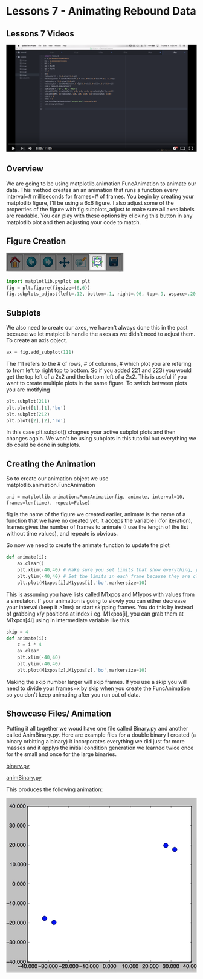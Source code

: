 # Lessons 7 - Animating Rebound Data

## Lessons 7 Videos
[![Alt text](/L6.png)](https://www.youtube.com/watch?v=iiFHiK4mug0)

## Overview
We are going to be using matplotlib.animation.FuncAnimation to animate our data. This method creates an an animation that runs a function every interval=# milliseconds for frames=# of frames. You begin by creating your matplotlib figure, I'll be using a 6x6 figure. I also adjust some of the properties of the figure with fig.subplots_adjust to make sure all axes labels are readable. You can play with these options by clicking this button in any matplotlib plot and then adjusting your code to match.

## Figure Creation
![button](/button.jpg)
```python
import matplotlib.pyplot as plt
fig = plt.figure(figsize=(6,6))
fig.subplots_adjust(left=.12, bottom=.1, right=.96, top=.9, wspace=.20, hspace=.27)
```
## Subplots
We also need to create our axes, we haven't always done this in the past because we let matplotlib handle the axes as we didn't need to adjust them. To create an axis object.

```python
ax = fig.add_subplot(111)
```
The 111 refers to the # of rows, # of columns, # which plot you are refering to from left to right top to bottom. So if you added 221 and 223) you would get the top left of a 2x2 and the bottom left of a 2x2. This is useful if you want to create multiple plots in the same figure. To switch between plots you are motifying 
```python
plt.subplot(211)
plt.plot([1],[1],'bo')
plt.subplot(212)
plt.plot([2],[2],'ro')
```
In this case plt.subplot() chagnes your active subplot plots and then changes again. We won't be using subplots in this tutorial but everything we do could be done in subplots.

## Creating the Animation

So to create our animation object we use matplotlib.animation.FuncAnimation
```
ani = matplotlib.animation.FuncAnimationfig, animate, interval=10, frames=len(time), repeat=False)
```
fig is the name of the figure we created earlier, animate is the name of a function that we have no created yet, it acceps the variable i (for iteration), frames gives the number of frames to animate (I use the length of the list without time values), and repeate is obvious.

So now we need to create the animate function to update the plot 
```python
def animate(i):
    ax.clear()
    plt.xlim(-40,40) # Make sure you set limits that show everything, you may see a blank plot if you have bad limits.
    plt.ylim(-40,40) # Set the limits in each frame because they are cleared by ax.clear()
    plt.plot(M1xpos[i],M1ypos[i],'bo',markersize=10)
```
This is assuming you have lists called M1xpos and M1ypos with values from a simulaton. If your animation is going to slowly you can either decrease your interval (keep it >1ms) or start skipping frames. You do this by instead of grabbing x/y positions at index i eg. M1xpos[i], you can grab them at M1xpos[4i] using in intermediate variable like this.
```python
skip = 4
def animate(i):
    z = i * 4
    ax.clear
    plt.xlim(-40,40)
    plt.ylim(-40,40) 
    plt.plot(M1xpos[z],M1ypos[z],'bo',markersize=10)
```
Making the skip number larger will skip frames. If you use a skip you will need to divide your frames=x by skip when you create the FuncAnimation so you don't keep animating after you run out of data.

## Showcase Files/ Animation

Putting it all together we woud have one file called Binary.py and another called AnimBinary.py. Here are example files for a double binary I created (a binary orbitting a binary) it incorporates everything we did just for more masses and it applys the initial condition generation we learned twice once for the small and once for the large binaries.

[binary.py](/binary.py )

[animBinary.py](/animBinary.py )

This produces the following animation:

![binary.gif](/binary.gif)

